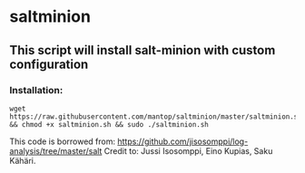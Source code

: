# saltminion
## This script will install salt-minion with custom configuration

### Installation:
```
wget https://raw.githubusercontent.com/mantop/saltminion/master/saltminion.sh && chmod +x saltminion.sh && sudo ./saltminion.sh
```
This code is borrowed from: https://github.com/jisosomppi/log-analysis/tree/master/salt
Credit to: Jussi Isosomppi, Eino Kupias, Saku Kähäri.
